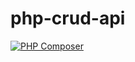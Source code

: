 # php-crud-api

[![PHP Composer](https://github.com/stevieyu/php-crud-api-template/actions/workflows/php.yml/badge.svg)](https://github.com/stevieyu/php-crud-api-template/actions/workflows/php.yml)
